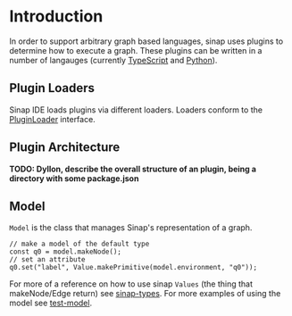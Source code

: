 # Introduction

In order to support arbitrary graph based languages, sinap uses plugins to determine how to execute a graph. These plugins can be written in a number of langauges (currently [TypeScript](https://www.github.com/2graphic/sinap-typescript-loader) and [Python](https://www.github.com/2graphic/sinap-python-loader)).

## Plugin Loaders

Sinap IDE loads plugins via different loaders. Loaders conform to the [PluginLoader](src/plugin-loader.ts) interface.

## Plugin Architecture
**TODO: Dyllon, describe the overall structure of an plugin, being a directory with some package.json**

## Model

`Model` is the class that manages Sinap's representation of a graph. 

```
// make a model of the default type
const q0 = model.makeNode();
// set an attribute
q0.set("label", Value.makePrimitive(model.environment, "q0"));
```

For more of a reference on how to use sinap `Values` (the thing that makeNode/Edge return) see [sinap-types](https://www.github.com/2graphic/sinap-types). For more examples of using the model see [test-model](src/test-model.ts).
